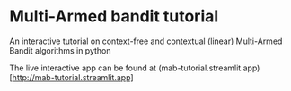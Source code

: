 # Multi-Armed bandit tutorial
An interactive tutorial on context-free and contextual (linear) Multi-Armed Bandit algorithms in python

The live interactive app can be found at (mab-tutorial.streamlit.app)[http://mab-tutorial.streamlit.app]